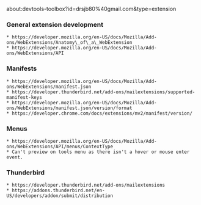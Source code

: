 about:devtools-toolbox?id=drsjb80%40gmail.com&type=extension

### General extension development
    * https://developer.mozilla.org/en-US/docs/Mozilla/Add-ons/WebExtensions/Anatomy\_of\_a\_WebExtension
    * https://developer.mozilla.org/en-US/docs/Mozilla/Add-ons/WebExtensions/API

### Manifests
    * https://developer.mozilla.org/en-US/docs/Mozilla/Add-ons/WebExtensions/manifest.json
    * https://developer.thunderbird.net/add-ons/mailextensions/supported-manifest-keys
    * https://developer.mozilla.org/en-US/docs/Mozilla/Add-ons/WebExtensions/manifest.json/version/format
    * https://developer.chrome.com/docs/extensions/mv2/manifest/version/

### Menus
    * https://developer.mozilla.org/en-US/docs/Mozilla/Add-ons/WebExtensions/API/menus/ContextType
    * Can't preview on tools menu as there isn't a hover or mouse enter event.

### Thunderbird
    * https://developer.thunderbird.net/add-ons/mailextensions
    * https://addons.thunderbird.net/en-US/developers/addon/submit/distribution
